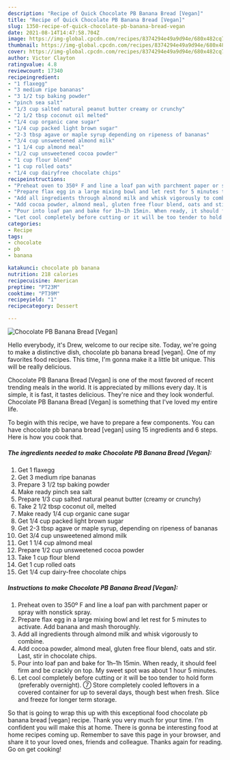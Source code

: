 ```yaml
---
description: "Recipe of Quick Chocolate PB Banana Bread [Vegan]"
title: "Recipe of Quick Chocolate PB Banana Bread [Vegan]"
slug: 1350-recipe-of-quick-chocolate-pb-banana-bread-vegan
date: 2021-08-14T14:47:58.704Z
image: https://img-global.cpcdn.com/recipes/8374294e49a9d94e/680x482cq70/chocolate-pb-banana-bread-vegan-recipe-main-photo.jpg
thumbnail: https://img-global.cpcdn.com/recipes/8374294e49a9d94e/680x482cq70/chocolate-pb-banana-bread-vegan-recipe-main-photo.jpg
cover: https://img-global.cpcdn.com/recipes/8374294e49a9d94e/680x482cq70/chocolate-pb-banana-bread-vegan-recipe-main-photo.jpg
author: Victor Clayton
ratingvalue: 4.8
reviewcount: 17340
recipeingredient:
- "1 flaxegg"
- "3 medium ripe bananas"
- "3 1/2 tsp baking powder"
- "pinch sea salt"
- "1/3 cup salted natural peanut butter creamy or crunchy"
- "2 1/2 tbsp coconut oil melted"
- "1/4 cup organic cane sugar"
- "1/4 cup packed light brown sugar"
- "2-3 tbsp agave or maple syrup depending on ripeness of bananas"
- "3/4 cup unsweetened almond milk"
- "1 1/4 cup almond meal"
- "1/2 cup unsweetened cocoa powder"
- "1 cup flour blend"
- "1 cup rolled oats"
- "1/4 cup dairyfree chocolate chips"
recipeinstructions:
- "Preheat oven to 350º F and line a loaf pan with parchment paper or spray with nonstick spray."
- "Prepare flax egg in a large mixing bowl and let rest for 5 minutes to activate. Add banana and mash thoroughly."
- "Add all ingredients through almond milk and whisk vigorously to combine."
- "Add cocoa powder, almond meal, gluten free flour blend, oats and stir. Last, stir in chocolate chips."
- "Pour into loaf pan and bake for 1h–1h 15min. When ready, it should feel firm and be crackly on top. My sweet spot was about 1 hour 5 minutes."
- "Let cool completely before cutting or it will be too tender to hold form (preferably overnight). ➆ Store completely cooled leftovers in a covered container for up to several days, though best when fresh. Slice and freeze for longer term storage."
categories:
- Recipe
tags:
- chocolate
- pb
- banana

katakunci: chocolate pb banana 
nutrition: 218 calories
recipecuisine: American
preptime: "PT23M"
cooktime: "PT39M"
recipeyield: "1"
recipecategory: Dessert

---
```



![Chocolate PB Banana Bread [Vegan]](https://img-global.cpcdn.com/recipes/8374294e49a9d94e/680x482cq70/chocolate-pb-banana-bread-vegan-recipe-main-photo.jpg)

Hello everybody, it's Drew, welcome to our recipe site. Today, we're going to make a distinctive dish, chocolate pb banana bread [vegan]. One of my favorites food recipes. This time, I'm gonna make it a little bit unique. This will be really delicious.



Chocolate PB Banana Bread [Vegan] is one of the most favored of recent trending meals in the world. It is appreciated by millions every day. It is simple, it is fast, it tastes delicious. They're nice and they look wonderful. Chocolate PB Banana Bread [Vegan] is something that I've loved my entire life.


To begin with this recipe, we have to prepare a few components. You can have chocolate pb banana bread [vegan] using 15 ingredients and 6 steps. Here is how you cook that.

<!--inarticleads1-->

##### The ingredients needed to make Chocolate PB Banana Bread [Vegan]:

1. Get 1 flaxegg
1. Get 3 medium ripe bananas
1. Prepare 3 1/2 tsp baking powder
1. Make ready pinch sea salt
1. Prepare 1/3 cup salted natural peanut butter (creamy or crunchy)
1. Take 2 1/2 tbsp coconut oil, melted
1. Make ready 1/4 cup organic cane sugar
1. Get 1/4 cup packed light brown sugar
1. Get 2-3 tbsp agave or maple syrup, depending on ripeness of bananas
1. Get 3/4 cup unsweetened almond milk
1. Get 1 1/4 cup almond meal
1. Prepare 1/2 cup unsweetened cocoa powder
1. Take 1 cup flour blend
1. Get 1 cup rolled oats
1. Get 1/4 cup dairy-free chocolate chips




<!--inarticleads2-->

##### Instructions to make Chocolate PB Banana Bread [Vegan]:

1. Preheat oven to 350º F and line a loaf pan with parchment paper or spray with nonstick spray.
1. Prepare flax egg in a large mixing bowl and let rest for 5 minutes to activate. Add banana and mash thoroughly.
1. Add all ingredients through almond milk and whisk vigorously to combine.
1. Add cocoa powder, almond meal, gluten free flour blend, oats and stir. Last, stir in chocolate chips.
1. Pour into loaf pan and bake for 1h–1h 15min. When ready, it should feel firm and be crackly on top. My sweet spot was about 1 hour 5 minutes.
1. Let cool completely before cutting or it will be too tender to hold form (preferably overnight). ➆ Store completely cooled leftovers in a covered container for up to several days, though best when fresh. Slice and freeze for longer term storage.




So that is going to wrap this up with this exceptional food chocolate pb banana bread [vegan] recipe. Thank you very much for your time. I'm confident you will make this at home. There is gonna be interesting food at home recipes coming up. Remember to save this page in your browser, and share it to your loved ones, friends and colleague. Thanks again for reading. Go on get cooking!
